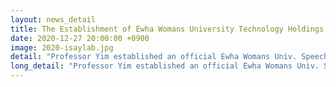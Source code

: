 ```yaml
---
layout: news_detail
title: The Establishment of Ewha Womans University Technology Holdings Subsidiary Company
date: 2020-12-27 20:00:00 +0900
image: 2020-isaylab.jpg
detail: "Professor Yim established an official Ewha Womans Univ. Speech-Language Clinic ' I Say Lab,'..."
long_detail: "Professor Yim established an official Ewha Womans Univ. Speech-Language Clinic ' I Say Lab,'  I Say Lab launched the IT-based speech-language service targeting bilingual children and children with communication disorders. I Say Lab developed a new online platform for speech and language therapy,  with automated language development screening, assessment of language processing skills, and spontaneous speech sampling based on STT technology. I Say Lab provides evidence-based parent coaching and professional training online for those who support child language."
---
```


